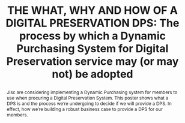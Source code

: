 ---
abstract: Jisc are considering implementing a Dynamic Purchasing system for members
  to use when procuring a Digital Preservation System. This poster shows what a DPS
  is and the process we’re undergoing to decide if we will provide a DPS. In effect,
  how we’re building a robust business case to provide a DPS for our members.
creators:
- Paul Stokes
- Karen Colbron
date: null
document_url: https://www.ideals.illinois.edu/items/128266/bitstreams/428895/data.pdf
grand_parent: iPRES
institutions: []
keywords:
- dynamic purchasing system
- jisc
- procurement
landing_page_url: https://hdl.handle.net/2142/121062
language: eng
layout: publication
license: CC-BY 4.0 International
notes_url: null
parent: iPRES 2023
publication_type: paper
size: null
slides_url: null
source_name: iPRES
stream_url: null
title: 'THE WHAT, WHY AND HOW OF A DIGITAL PRESERVATION DPS: The process by which
  a Dynamic Purchasing System for Digital Preservation service may (or may not) be
  adopted'
year: 2023
---